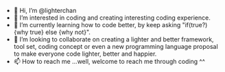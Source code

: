 - 👋 Hi, I’m @lighterchan
- 👀 I’m interested in coding and creating interesting coding experience.
- 🌱 I’m currently learning how to code better, by keep asking "if(true?){why true} else {why not}".
- 💞️ I’m looking to collaborate on creating a lighter and better framework, tool set, coding concept or even a new programming language proposal to make everyone code lighter, better and happier.
- 📫 How to reach me ...well, welcome to reach me through coding ^^

<!---
lighterchan/lighterchan is a ✨ special ✨ repository because its `README.md` (this file) appears on your GitHub profile.
You can click the Preview link to take a look at your changes.
--->
